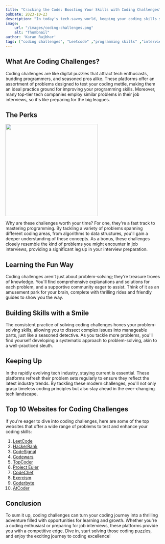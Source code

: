 ```yaml
---
title: "Cracking the Code: Boosting Your Skills with Coding Challenges"
pubDate: 2023-10-23
description: "In today's tech-savvy world, keeping your coding skills sharp is essential. But who says learning can't be exciting? Let's explore how diving into coding challenges can turn your coding journey into a thrilling adventure."
image:
    url: "/images/coding-challenges.png"
    alt: "Thumbnail"
author: 'Karan Rajbhar'
tags: ["coding challenges", "Leetcode" ,"programming skills" ,"interview preparation","problem-solving"]
---
```


## What Are Coding Challenges?
Coding challenges are like digital puzzles that attract tech enthusiasts, budding programmers, and seasoned pros alike. These platforms offer an assortment of problems designed to test your coding mettle, making them an ideal practice ground for improving your programming skills. Moreover, many top-tier tech companies employ similar problems in their job interviews, so it's like preparing for the big leagues.

## The Perks
<img src="/images/AI-Art-Generator.png" width="300" height="300">

Why are these challenges worth your time? For one, they're a fast track to mastering programming. By tackling a variety of problems spanning different coding areas, from algorithms to data structures, you'll gain a deeper understanding of these concepts. As a bonus, these challenges closely resemble the kind of problems you might encounter in job interviews, providing a significant leg up in your interview preparation.

## Learning the Fun Way
Coding challenges aren't just about problem-solving; they're treasure troves of knowledge. You'll find comprehensive explanations and solutions for each problem, and a supportive community eager to assist. Think of it as an amusement park for your brain, complete with thrilling rides and friendly guides to show you the way.

## Building Skills with a Smile
The consistent practice of solving coding challenges hones your problem-solving skills, allowing you to dissect complex issues into manageable parts, just like a seasoned detective. As you tackle more problems, you'll find yourself developing a systematic approach to problem-solving, akin to a well-practiced sleuth.

## Keeping Up
In the rapidly evolving tech industry, staying current is essential. These platforms refresh their problem sets regularly to ensure they reflect the latest industry trends. By tackling these modern challenges, you'll not only grasp timeless coding principles but also stay ahead in the ever-changing tech landscape.

## Top 10 Websites for Coding Challenges
If you're eager to dive into coding challenges, here are some of the top websites that offer a wide range of problems to test and enhance your coding skills:

1. [LeetCode](https://leetcode.com/)
2. [HackerRank](https://www.hackerrank.com/)
3. [CodeSignal](https://codesignal.com/)
4. [Codewars](https://www.codewars.com/)
5. [TopCoder](https://www.topcoder.com/)
6. [Project Euler](https://projecteuler.net/)
7. [CodeChef](https://www.codechef.com/)
8. [Exercism](https://exercism.io/)
9. [Coderbyte](https://coderbyte.com/)
10. [AtCoder](https://atcoder.jp/)


## Conclusion
To sum it up, coding challenges can turn your coding journey into a thrilling adventure filled with opportunities for learning and growth. Whether you're a coding enthusiast or preparing for job interviews, these platforms provide you with a competitive edge. Dive in, start solving those coding puzzles, and enjoy the exciting journey to coding excellence!
